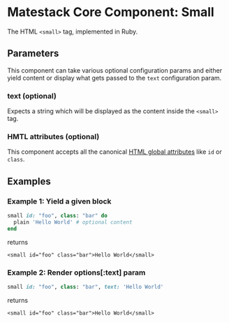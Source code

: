 # Matestack Core Component: Small

The HTML `<small>` tag, implemented in Ruby.

## Parameters

This component can take various optional configuration params and either yield content or display what gets passed to the `text` configuration param.

### text \(optional\)

Expects a string which will be displayed as the content inside the `<small>` tag.

### HMTL attributes \(optional\)

This component accepts all the canonical [HTML global attributes](https://www.w3schools.com/tags/ref_standardattributes.asp) like `id` or `class`.

## Examples

### Example 1: Yield a given block

```ruby
small id: "foo", class: "bar" do
  plain 'Hello World' # optional content
end
```

returns

```markup
<small id="foo" class="bar">Hello World</small>
```

### Example 2: Render options\[:text\] param

```ruby
small id: "foo", class: "bar", text: 'Hello World'
```

returns

```markup
<small id="foo" class="bar">Hello World</small>
```

